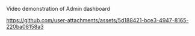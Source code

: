 Video demonstration of Admin dashboard


https://github.com/user-attachments/assets/5d188421-bce3-4947-8165-220ba08158a3



